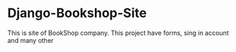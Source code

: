 # Django-Bookshop-Site
This is site of BookShop company. This project have forms, sing in account and many other
